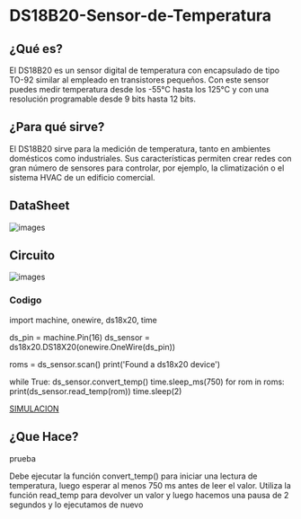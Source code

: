 # DS18B20-Sensor-de-Temperatura
## ¿Qué es?
El DS18B20 es un sensor digital de temperatura con encapsulado de tipo TO-92 similar al empleado en transistores pequeños.
Con este sensor puedes medir temperatura desde los -55°C hasta los 125°C y con una resolución programable desde 9 bits hasta 12 bits.

## ¿Para qué sirve?
El DS18B20 sirve para la medición de temperatura, tanto en ambientes domésticos como industriales. 
Sus características permiten crear redes con gran número de sensores para controlar, por ejemplo, 
la climatización o el sistema HVAC de un edificio comercial.

## DataSheet
![images](https://uelectronics.com/wp-content/uploads/2018/02/AR0333-Sensor-de-temperatura-Digital-DS18B20-V1.jpg)
## Circuito
![images](https://imgur.com/rHJZG0A.jpg)

### Codigo

import machine, onewire, ds18x20, time
 
ds_pin = machine.Pin(16)
ds_sensor = ds18x20.DS18X20(onewire.OneWire(ds_pin))
 
roms = ds_sensor.scan()
print('Found a ds18x20 device')
 
while True:
  ds_sensor.convert_temp()
  time.sleep_ms(750)
  for rom in roms:
    print(ds_sensor.read_temp(rom))
  time.sleep(2)

[SIMULACION](https://wokwi.com/projects/359121756182239233)
## ¿Que Hace? 
prueba


Debe ejecutar la función convert_temp() para iniciar una lectura de temperatura, luego esperar al menos 750 ms antes de leer el valor.
Utiliza la función read_temp para devolver un valor y luego hacemos una pausa de 2 segundos y lo ejecutamos de nuevo

